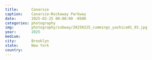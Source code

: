 ```yaml
---
title:  	Canarsie
caption:	Canarsie–Rockaway Parkway
date:   	2025-02-25 00:00:00 -0500
categories: photography
img:		photography/subway/20250225_cummings_yashica01_03.jpg
year:		2025
medium:
city:		Brooklyn
state:		New York
country:
---
```

